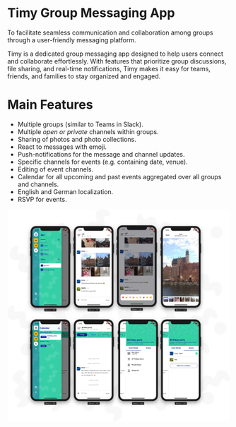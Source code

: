 # Timy Group Messaging App

To facilitate seamless communication and collaboration among groups through a user-friendly messaging platform.

Timy is a dedicated group messaging app designed to help users connect and collaborate effortlessly. With features that prioritize group discussions, file sharing, and real-time notifications, Timy makes it easy for teams, friends, and families to stay organized and engaged.

# Main Features

- Multiple groups (similar to Teams in Slack).
- Multiple *open or private* channels within groups.
- Sharing of photos and photo collections.
- React to messages with emoji. 
- Push-notifications for the message and channel updates.
- Specific channels for events (e.g. containing date, venue).
- Editing of event channels.
- Calendar for all upcoming and past events aggregated over all groups and channels.
- English and German localization.
- RSVP for events.


![screenshots](./timy.png)
